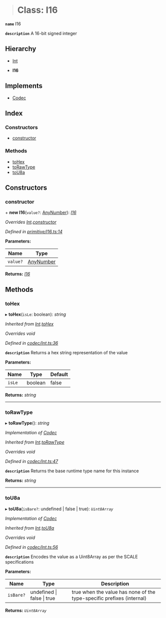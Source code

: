 > # Class: I16

**`name`** I16

**`description`** 
A 16-bit signed integer

## Hierarchy

  * [Int](_codec_int_.int.md)

  * **I16**

## Implements

* [Codec](../interfaces/_types_.codec.md)

## Index

### Constructors

* [constructor](_primitive_i16_.i16.md#constructor)

### Methods

* [toHex](_primitive_i16_.i16.md#tohex)
* [toRawType](_primitive_i16_.i16.md#torawtype)
* [toU8a](_primitive_i16_.i16.md#tou8a)

## Constructors

###  constructor

\+ **new I16**(`value?`: [AnyNumber](../modules/_types_.md#anynumber)): *[I16](_primitive_i16_.i16.md)*

*Overrides [Int](_codec_int_.int.md).[constructor](_codec_int_.int.md#constructor)*

*Defined in [primitive/I16.ts:14](https://github.com/polkadot-js/api/blob/43ca02b/packages/types/src/primitive/I16.ts#L14)*

**Parameters:**

Name | Type |
------ | ------ |
`value?` | [AnyNumber](../modules/_types_.md#anynumber) |

**Returns:** *[I16](_primitive_i16_.i16.md)*

## Methods

###  toHex

▸ **toHex**(`isLe`: boolean): *string*

*Inherited from [Int](_codec_int_.int.md).[toHex](_codec_int_.int.md#tohex)*

*Overrides void*

*Defined in [codec/Int.ts:36](https://github.com/polkadot-js/api/blob/43ca02b/packages/types/src/codec/Int.ts#L36)*

**`description`** Returns a hex string representation of the value

**Parameters:**

Name | Type | Default |
------ | ------ | ------ |
`isLe` | boolean | false |

**Returns:** *string*

___

###  toRawType

▸ **toRawType**(): *string*

*Implementation of [Codec](../interfaces/_types_.codec.md)*

*Inherited from [Int](_codec_int_.int.md).[toRawType](_codec_int_.int.md#torawtype)*

*Overrides void*

*Defined in [codec/Int.ts:47](https://github.com/polkadot-js/api/blob/43ca02b/packages/types/src/codec/Int.ts#L47)*

**`description`** Returns the base runtime type name for this instance

**Returns:** *string*

___

###  toU8a

▸ **toU8a**(`isBare?`: undefined | false | true): *`Uint8Array`*

*Implementation of [Codec](../interfaces/_types_.codec.md)*

*Inherited from [Int](_codec_int_.int.md).[toU8a](_codec_int_.int.md#tou8a)*

*Overrides void*

*Defined in [codec/Int.ts:56](https://github.com/polkadot-js/api/blob/43ca02b/packages/types/src/codec/Int.ts#L56)*

**`description`** Encodes the value as a Uint8Array as per the SCALE specifications

**Parameters:**

Name | Type | Description |
------ | ------ | ------ |
`isBare?` | undefined \| false \| true | true when the value has none of the type-specific prefixes (internal)  |

**Returns:** *`Uint8Array`*